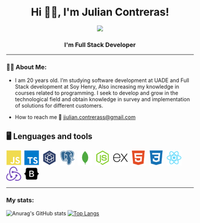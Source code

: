 <div id="header" align="center">
    <h1 align="center">Hi 👋🏻, I'm Julian Contreras!</h1>
    <img src="https://media.giphy.com/media/QLKSt3wQqlj7a/giphy.gif" width="200"/>
    <h3 align="center">I'm Full Stack Developer</h3>
</div>

---

### 👨‍💻 About Me:

- I am 20 years old. I’m studying software development at UADE and Full Stack development at Soy Henry, Also increasing my knowledge in courses related to programming.
I seek to develop and grow in the technological field and obtain knowledge in survey and implementation of solutions for different customers.

- How to reach me 📧 jjulian.contrerass@gmail.com

<div align="left">
    <h2> 🖥️ Lenguages and tools</h2>
    <img src="https://github.com/devicons/devicon/blob/master/icons/javascript/javascript-plain.svg" title="js" alt="js" width="40" height="40"/>&nbsp;
    <img src="https://github.com/devicons/devicon/blob/master/icons/typescript/typescript-plain.svg" title="ts" alt="ts" width="40" height="40"/>&nbsp;
    <img src="https://github.com/devicons/devicon/blob/master/icons/sequelize/sequelize-plain.svg" title="seque" alt="seque" width="40" height="40"/>&nbsp;
    <img src="https://github.com/devicons/devicon/blob/master/icons/postgresql/postgresql-plain.svg" title="sql" alt="sql" width="40" height="40"/>&nbsp;
    <img src="https://github.com/devicons/devicon/blob/master/icons/mongodb/mongodb-plain.svg" title="mongo" alt="mongo" width="40" height="40"/>&nbsp;
    <img src="https://github.com/devicons/devicon/blob/master/icons/nodejs/nodejs-plain.svg" title="js" alt="js" width="40" height="40"/>&nbsp;
    <img src="https://github.com/devicons/devicon/blob/master/icons/express/express-original.svg" title="express" alt="express" width="40" height="40"/>&nbsp;
    <img src="https://github.com/devicons/devicon/blob/master/icons/html5/html5-plain.svg" title="html5" alt="html" width="40" height="40"/>&nbsp;
    <img src="https://github.com/devicons/devicon/blob/master/icons/css3/css3-plain.svg" title="css" alt="css" width="40" height="40"/>&nbsp;
    <img src="https://github.com/devicons/devicon/blob/master/icons/react/react-original.svg" title="react" alt="react" width="40" height="40"/>&nbsp;
    <img src="https://github.com/devicons/devicon/blob/master/icons/redux/redux-original.svg" title="redux" alt="redux" width="40" height="40"/>&nbsp;
    <img src="https://github.com/devicons/devicon/blob/master/icons/bootstrap/bootstrap-plain.svg" title="boostrap" alt="boostrap" width="40" height="40"/>&nbsp;
</div>

---

### My stats:

![Anurag's GitHub stats](https://github-readme-stats.vercel.app/api?username=julcontrerass&show_icons=true&theme=radical)
[![Top Langs](https://github-readme-stats.vercel.app/api/top-langs/?username=julcontrerass&hide_progress=true&theme=radical)](https://github.com/anuraghazra/github-readme-stats)
